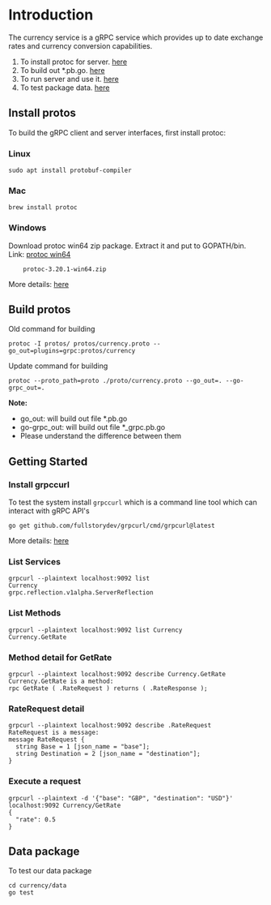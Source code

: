 # Introduction
The currency service is a gRPC service which provides up to date exchange rates and currency conversion capabilities.

1. To install protoc for server. [here](#install-protos)
2. To build out *.pb.go. [here](#build-protos)
3. To run server and use it. [here](#getting-started)
4. To test package data. [here](#data-package)

## Install protos
To build the gRPC client and server interfaces, first install protoc:
### Linux
```shell
sudo apt install protobuf-compiler
```

### Mac
```shell
brew install protoc
```

### Windows
Download protoc win64 zip package. Extract it and put to GOPATH/bin.
Link: [protoc win64](https://github.com/protocolbuffers/protobuf/releases)
```
    protoc-3.20.1-win64.zip
```
More details: [here](https://www.youtube.com/watch?v=ES_GI-lmhEU)

## Build protos
Old command for building
```shell
protoc -I protos/ protos/currency.proto --go_out=plugins=grpc:protos/currency
```

Update command for building
```shell
protoc --proto_path=proto ./proto/currency.proto --go_out=. --go-grpc_out=.
```

**Note:**
- go_out: will build out file *.pb.go
- go-grpc_out: will build out file *_grpc.pb.go
- Please understand the difference between them

## Getting Started
### Install grpccurl
To test the system install `grpccurl` which is a command line tool which can interact with gRPC API's
```
go get github.com/fullstorydev/grpcurl/cmd/grpcurl@latest
```
More details: [here](https://github.com/fullstorydev/grpcurl)

### List Services
```
grpcurl --plaintext localhost:9092 list
Currency
grpc.reflection.v1alpha.ServerReflection
```

### List Methods
```
grpcurl --plaintext localhost:9092 list Currency        
Currency.GetRate
```

### Method detail for GetRate
```
grpcurl --plaintext localhost:9092 describe Currency.GetRate
Currency.GetRate is a method:
rpc GetRate ( .RateRequest ) returns ( .RateResponse );
```

### RateRequest detail
```
grpcurl --plaintext localhost:9092 describe .RateRequest    
RateRequest is a message:
message RateRequest {
  string Base = 1 [json_name = "base"];
  string Destination = 2 [json_name = "destination"];
}
```

### Execute a request
```
grpcurl --plaintext -d '{"base": "GBP", "destination": "USD"}' localhost:9092 Currency/GetRate
{
  "rate": 0.5
}
```

## Data package
To test our data package
```
cd currency/data
go test
```